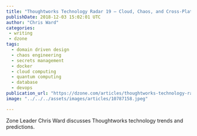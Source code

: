 ```yaml
---
title: "Thoughtworks Technology Radar 19 — Cloud, Chaos, and Cross-Platform"
publishDate: 2018-12-03 15:02:01 UTC
author: "Chris Ward"
categories:
 - writing
 - dzone
tags:
  - domain driven design
  - chaos engineering
  - secrets management
  - docker
  - cloud computing
  - quantum computing
  - database
  - devops
publication_url: "https://dzone.com/articles/thoughtworks-technology-radar-19-cloud-chaos-and-c"
image: "../../../assets/images/articles/10787158.jpeg"

---
```

Zone Leader Chris Ward discusses Thoughtworks technology trends and predictions.

